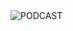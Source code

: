 <h1 style="margin: 0 auto;"></h1>
<img src="https://podfm.ru/app/uploads/2019/05/spreaker-logo-1000x562.png" alt="PODCAST">
